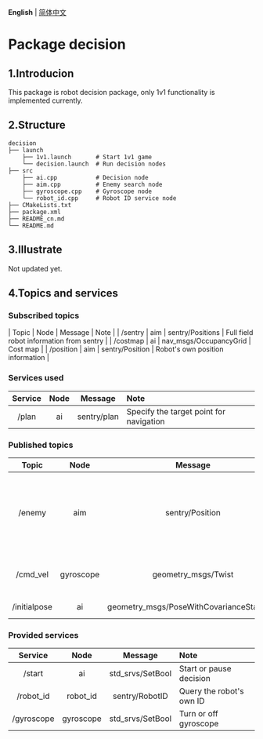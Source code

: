 __English__ | [简体中文](README_cn.md)

# Package decision

## 1.Introducion

This package is robot decision package, only 1v1 functionality is implemented currently.

## 2.Structure

```
decision
├── launch
    ├── 1v1.launch       # Start 1v1 game
    └── decision.launch  # Run decision nodes
├── src
    ├── ai.cpp           # Decision node
    ├── aim.cpp          # Enemy search node
    ├── gyroscope.cpp    # Gyroscope node
    └── robot_id.cpp     # Robot ID service node
├── CMakeLists.txt
├── package.xml
├── README_cn.md
└── README.md
```

## 3.Illustrate

Not updated yet.

## 4.Topics and services

### Subscribed topics

| Topic     | Node | Message                | Note                                     |
| /sentry   | aim  | sentry/Positions       | Full field robot information from sentry |
| /costmap  | ai   | nav_msgs/OccupancyGrid | Cost map                                 |
| /position | aim  | sentry/Position        | Robot's own position information         |

### Services used

| Service | Node | Message     | Note                                    |
|:-------:|:----:|:-----------:|:----------------------------------------|
| /plan   | ai   | sentry/plan | Specify the target point for navigation |

### Published topics

| Topic        | Node      | Message                                 | Note                                                         |
|:------------:|:---------:|:---------------------------------------:|:-----------------------------------------------------------|
| /enemy       | aim       | sentry/Position                         | The location information of the currently locked enemy robot |
| /cmd_vel     | gyroscope | geometry_msgs/Twist                     | Control the speed of the robot chassis                       |
| /initialpose | ai        | geometry_msgs/PoseWithCovarianceStamped | Robot initial pose                                           |

### Provided services

| Service    | Node      | Message          | Note                     |
|:----------:|:---------:|:----------------:|:-------------------------|
| /start     | ai        | std_srvs/SetBool | Start or pause decision  |
| /robot_id  | robot_id  | sentry/RobotID   | Query the robot's own ID |
| /gyroscope | gyroscope | std_srvs/SetBool | Turn or off gyroscope    |
